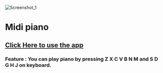 ![Screenshot_1](https://user-images.githubusercontent.com/76878577/127547785-e2d8c669-2c76-441e-94da-057aa8348da8.png)
# Midi piano

## <a href="https://hasanrakibgit.github.io/piano/index.html">Click Here to use the app</a>
### Feature : You can play piano by pressing Z X C V B N M and S D G H J on keyboard.
